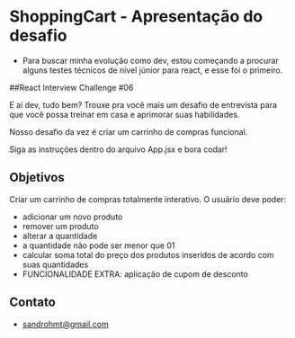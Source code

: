 # ShoppingCart - Apresentação do desafio

- Para buscar minha evolução como dev, estou começando a procurar alguns testes técnicos de nível júnior para react, e esse foi o primeiro.

##React Interview Challenge #06

E aí dev, tudo bem? Trouxe pra você mais um desafio de entrevista para que você possa treinar em casa e aprimorar suas habilidades.

Nosso desafio da vez é criar um carrinho de compras funcional.

Siga as instruções dentro do arquivo App.jsx e bora codar!

## Objetivos

Criar um carrinho de compras totalmente interativo. O usuário deve poder:

- adicionar um novo produto
- remover um produto
- alterar a quantidade
- a quantidade não pode ser menor que 01
- calcular soma total do preço dos produtos inseridos de acordo com suas quantidades
- FUNCIONALIDADE EXTRA: aplicação de cupom de desconto

## Contato

- sandrohmt@gmail.com
